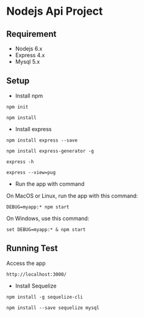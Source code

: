 # Nodejs Api Project

## Requirement
- Nodejs 6.x
- Express 4.x
- Mysql 5.x

## Setup

- Install npm
```
npm init

npm install
```

- Install express
```
npm install express --save

npm install express-generator -g

express -h

express --view=pug
```

- Run the app with command

On MacOS or Linux, run the app with this command:
```
DEBUG=myapp:* npm start
```
On Windows, use this command:
```
set DEBUG=myapp:* & npm start
```
## Running Test

Access the app

```
http://localhost:3000/
```

- Install Sequelize
```
npm install -g sequelize-cli

npm install --save sequelize mysql
```


